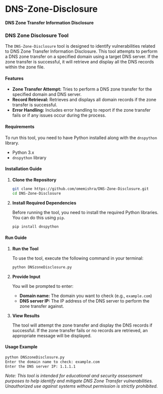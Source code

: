 # DNS-Zone-Disclosure
**DNS Zone Transfer Information Disclosure**

### DNS Zone Disclosure Tool

The `DNS-Zone-Disclosure` tool is designed to identify vulnerabilities related to DNS Zone Transfer Information Disclosure. This tool attempts to perform a DNS zone transfer on a specified domain using a target DNS server. If the zone transfer is successful, it will retrieve and display all the DNS records within the zone file.

#### Features

- **Zone Transfer Attempt:** Tries to perform a DNS zone transfer for the specified domain and DNS server.
- **Record Retrieval:** Retrieves and displays all domain records if the zone transfer is successful.
- **Error Handling:** Includes error handling to report if the zone transfer fails or if any issues occur during the process.

#### Requirements

To run this tool, you need to have Python installed along with the `dnspython` library.

- Python 3.x
- `dnspython` library

#### Installation Guide

1. **Clone the Repository**

   ```bash
   git clone https://github.com/omemishra/DNS-Zone-Disclosure.git
   cd DNS-Zone-Disclosure
   ```

2. **Install Required Dependencies**

   Before running the tool, you need to install the required Python libraries. You can do this using `pip`.

   ```bash
   pip install dnspython
   ```

#### Run Guide

1. **Run the Tool**

   To use the tool, execute the following command in your terminal:

   ```bash
   python DNSzoneDisclosure.py
   ```

2. **Provide Input**

   You will be prompted to enter:

   - **Domain name:** The domain you want to check (e.g., `example.com`)
   - **DNS server IP:** The IP address of the DNS server to perform the zone transfer against.

3. **View Results**

   The tool will attempt the zone transfer and display the DNS records if successful. If the zone transfer fails or no records are retrieved, an appropriate message will be displayed.

#### Usage Example

```bash
python DNSzoneDisclosure.py
Enter the domain name to check: example.com
Enter the DNS server IP: 1.1.1.1
```

*Note: This tool is intended for educational and security assessment purposes to help identify and mitigate DNS Zone Transfer vulnerabilities. Unauthorized use against systems without permission is strictly prohibited.*
